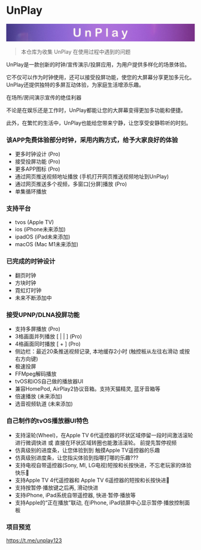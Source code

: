 # UnPlay
![Banner](https://raw.githubusercontent.com/suaptv/UnPlay/main/images/UnPlay.jpg)
> 本仓库为收集 UnPlay 在使用过程中遇到的问题

UnPlay是一款创新的时钟/宣传演示/投屏应用，为用户提供多样化的场景体验。

它不仅可以作为时钟使用，还可以接受投屏功能，使您的大屏幕分享更加多元化。
UnPlay还提供独特的多屏互动体验，为家庭生活增添乐趣。

在场所/房间演示宣传的绝佳利器

不论是在娱乐还是工作时，UnPlay都能让您的大屏幕变得更加多功能和便捷。

此外，在繁忙的生活中，UnPlay也能给您带来宁静，让您享受安静聆听的时刻。

### 该APP免费体验部分时钟，采用内购方式，给予大家良好的体验
- 更多时钟设计 (Pro)
- 接受投屏功能 (Pro)
- 更多APP图标 (Pro)
- 通过网页推送视频地址播放 (手机打开网页推送视频地址到UnPlay)
- 通过网页推送多个视频，多窗口[分屏]播放 (Pro)
- 单集循环播放

### 支持平台
- tvos (Apple TV)
- ios (iPhone未来添加)
- ipadOS (iPad未来添加)
- macOS (Mac M1未来添加)
  
### 已完成的时钟设计
- 翻页时钟
- 方块时钟
- 霓虹灯时钟
- 未来不断添加中

### 接受UPNP/DLNA投屏功能
- 支持多屏播放 (Pro)
- 3格画面并列播放 [ | | ] (Pro)
- 4格画面同时播放 [ + ] (Pro)
- 侧边栏：最近20条推送视频记录, 本地缓存2小时 (触控板从左往右滑动 或按右方向键)
- 极速投屏
- FFMpeg解码播放
- tvOS和iOS自己做的播放器UI
- 兼容HomePod, AirPlay2协议音箱。支持天猫精灵, 蓝牙音箱等
- 倍速播放 (未来添加)
- 选音视频轨道 (未来添加)

### 自己制作的tvOS播放器UI特色
- 支持滚轮(Wheel)，在Apple TV 6代遥控器的环状区域停留一段时间激活滚轮进行微调快进
  或 直接在环状区域转圈也能激活滚轮。
  前提先暂停视频
- 仿真级别的进度条，让您体验到到 触摸Apple TV遥控器的乐趣
- 仿真级别进度条，让您指尖体验到指哪打哪的乐趣???
- 支持电视自带遥控器(Sony, MI, LG电视)短按和长按快进，不忘老玩家的体验快乐🎉
- 支持Apple TV 4代遥控器和 Apple TV 6遥控器的短按和长按快进🎉
- 支持按暂停·播放键之后再, 滑动快进
- 支持iPhone, iPad系统自带遥控器, 快进·暂停·播放等
- 支持Apple的“正在播放”联动, 在iPhone, iPad锁屏中心显示暂停·播放控制面板

### 项目预览

https://t.me/unplay123
